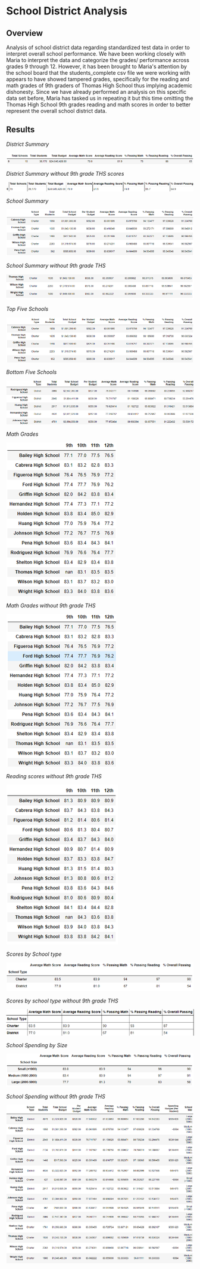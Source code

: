 # School District Analysis

## Overview
Analysis of school district data regarding standardized test data in order to interpret overall school performance. We have been working closely with Maria to interpret the data and categorize the grades/ performance across grades 9 through 12. However, it has been brought to Maria's attention by the school board that the students_complete csv file we were working with appears to have showed tampered grades, specifically for the reading and math grades of 9th graders of Thomas High School thus implying academic dishonesty. Since we have already performed an analysis on this specific data set before, Maria has tasked us in repeating it but this time omitting the Thomas High School 9th grades reading and math scores in order to better represent the overall school district data.

## Results

*District Summary*

![](Resources/District_Summary.PNG)

*District Summary without 9th grade THS scores*

![](Resources/District_Summary_minus_9th_grade_THS.PNG)

*School Summary*

![](Resources/School_Summary.PNG)

*School Summary without 9th grade THS*

![](Resources/School_Summary_without_THS.PNG)

*Top Five Schools*

![](Resources/Top_Five_Schools.PNG)

*Bottom Five Schools*

![](Resources/Bottom_Schools.PNG)

*Math Grades*

![](Resources/Math_Grades.PNG)

*Math Grades without 9th grade THS*

![](Resources/Math_Grades_without_THS.PNG)

*Reading scores without 9th grade THS*

![](Resources/Reading_Scores_without_THS.PNG)

*Scores by School type*

![](Resources/Scores_by_School_type.PNG)

*Scores by school type without 9th grade THS*

![](Resources/Scores_by_School_type_minus_9th_grade_THS.PNG)

*School Spending by Size*

![](Resources/School_Spending_by_Size_overall.PNG)

*School Spending without 9th grade THS*

![](Resources/Spending_Ranges_minus_9th_THS.PNG)







